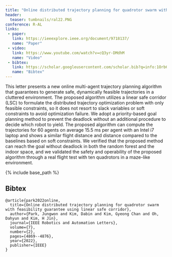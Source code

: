 ```yaml
---
title: "Online distributed trajectory planning for quadrotor swarm with feasibility guarantee using linear safe corridor"
header:
  teaser: tumbnails/ral22.PNG
conference: R-AL
links: 
 - paper: 
   link: https://ieeexplore.ieee.org/document/9718137/
   name: "Paper"
 - video:
   link: https://www.youtube.com/watch?v=cQ3yr-DMdhM
   name: "Video"
 - bibtex: 
   link: https://scholar.googleusercontent.com/scholar.bib?q=info:1Orb6xbOU1sJ:scholar.google.com/&output=citation&scisdr=ClGxkDOmEOOpnF9S3c0:AFWwaeYAAAAAZ-FUxc3yiRXCNfCvvXMnp-NX0Ao&scisig=AFWwaeYAAAAAZ-FUxecAHf2M7eCk-ppTFXls95I&scisf=4&ct=citation&cd=-1&hl=ko
   name: "Bibtex"
---
```


<!-- {% include youtubePlayer.html id="G-fS2iqzi1w" %} -->

This letter presents a new online multi-agent trajectory planning algorithm that guarantees to generate safe, dynamically feasible trajectories in a cluttered environment. The proposed algorithm utilizes a linear safe corridor (LSC) to formulate the distributed trajectory optimization problem with only feasible constraints, so it does not resort to slack variables or soft constraints to avoid optimization failure. We adopt a priority-based goal planning method to prevent the deadlock without an additional procedure to decide which robot to yield. The proposed algorithm can compute the trajectories for 60 agents on average 15.5 ms per agent with an Intel i7 laptop and shows a similar flight distance and distance compared to the baselines based on soft constraints. We verified that the proposed method can reach the goal without deadlock in both the random forest and the indoor space, and we validated the safety and operability of the proposed algorithm through a real flight test with ten quadrotors in a maze-like environment.

{% include base_path %}

## Bibtex <a id="bibtex"></a>
```
@article{park2022online,
  title={Online distributed trajectory planning for quadrotor swarm with feasibility guarantee using linear safe corridor},
  author={Park, Jungwon and Kim, Dabin and Kim, Gyeong Chan and Oh, Dahyun and Kim, H Jin},
  journal={IEEE Robotics and Automation Letters},
  volume={7},
  number={2},
  pages={4869--4876},
  year={2022},
  publisher={IEEE}
}
```